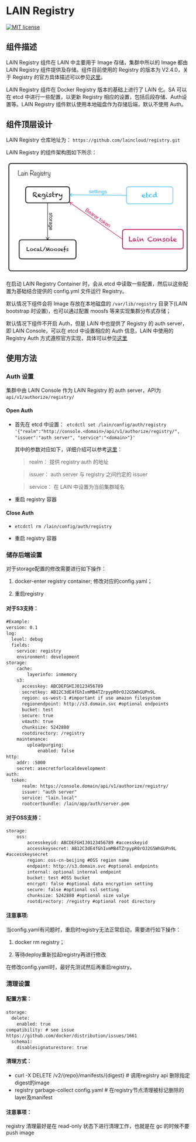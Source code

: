 # LAIN Registry

[![MIT license](https://img.shields.io/github/license/mashape/apistatus.svg)](https://opensource.org/licenses/MIT)

## 组件描述
LAIN Registry 组件在 LAIN 中主要用于 Image 存储，集群中所以的 Image 都由 LAIN Registry 组件提供及存储。组件目前使用的 Registry 的版本为 V2.4.0，关于 Registry 的官方具体描述可以参见[这里](https://github.com/docker/distribution)。

LAIN Registry 组件在 Docker Registry 版本的基础上进行了 LAIN 化。SA 可以在 etcd 中进行一些配置，以更新 Registry 相应的设置，包括后段存储、Auth设置等。LAIN Registry 组件默认使用本地磁盘作为存储后端，默认不使用 Auth。

## 组件顶层设计

LAIN Registry 仓库地址为： `https://github.com/laincloud/registry.git`

LAIN Registry 的组件架构图如下所示：

![LAIN Registry 架构图](registry.png)

在启动 LAIN Registry Container 时，会从 etcd 中读取一些配置，然后以这些配置为基础结合提供的 config.yml 文件运行 Registry。

默认情况下组件会将 Image 存放在本地磁盘的 `/var/lib/registry` 目录下(LAIN bootstrap 时设置)，也可以通过配置 moosfs 等来实现集群分布式存储；

默认情况下组件不开启 Auth，但是 LAIN 中也提供了 Registry 的 auth server，即 LAIN Console，可以在 etcd 中设置相应的 Auth 信息，LAIN 中使用的 Registry Auth 方式遵照官方实现，具体可以参见[这里](https://docs.docker.com/registry/spec/auth/token/)


## 使用方法
### Auth 设置
集群中由 LAIN Console 作为 LAIN Registry 的 auth server，API为`api/v1/authorize/registry/`

#### Open Auth 

- 首先在 etcd 中设置：` etcdctl set /lain/config/auth/registry '{"realm":"http://console.<domain>/api/v1/authorize/registry/", "issuer":"auth server", "service":"<domain>"}'`

    其中的参数对应如下，详细介绍可以参考[这里](https://docs.docker.com/registry/configuration/#token)：
    
    > realm： 提供 registry auth 的地址
    
    > issuer： auth server 与 registry 之间约定的 issuer
    
    > service： 在 LAIN 中设置为当前集群域名

- 重启 registry 容器

#### Close Auth

- `etcdctl rm /lain/config/auth/registry`

- 重启 registry 容器


### 储存后端设置

对于storage配置的修改需要进行如下操作：

1. docker-enter registry container; 修改对应的config.yaml；

2. 重启registry

#### 对于S3支持：

```
#Example:
version: 0.1
log:
  level: debug
  fields:
    service: registry
    environment: development
storage:
    cache:
        layerinfo: inmemory
    s3:
      accesskey: ABCDEFGHIJ0123456789
      secretkey: AB12C3dE4fGhIvmMB4TZrpypR0rOJ2G5WhGUPn9L
      region: us-west-1 #important if use amazon filesystem
      regionendpoint: http://s3.domain.svc #optional endpoints 
      bucket: test
      secure: true
      v4auth: true
      chunksize: 5242880
      rootdirectory: /registry
    maintenance:
        uploadpurging:
            enabled: false
http:
    addr: :5000
    secret: asecretforlocaldevelopment
auth:
  token:
      realm: https://console.domain/api/v1/authorize/registry/
      issuer: "auth server"
      service: "lain.local"
      rootcertbundle: /lain/app/auth/server.pem
```

#### 对于OSS支持：

```
storage:
    oss:
        accesskeyid: ABCDEFGHIJ0123456789 #accesskeyid
        accesskeysecret: AB12C3dE4fGhIvmMB4TZrpypR0rOJ2G5WhGUPn9L #accesskeysecret
        region: oss-cn-beijing #OSS region name
        endpoint: http://s3.domain.svc #optional endpoints
        internal: optional internal endpoint
        bucket: test #OSS bucket
        encrypt: false #optional data encryption setting
        secure: false #optional ssl setting
        chunksize: 5242880 #optional size valye
        rootdirectory: /registry #optional root directory
```

#### 注意事项:

当config.yaml有问题时，重启时registry无法正常启动，需要进行如下操作：

1. docker rm registry；

2. 等待deploy重新拉起registry再进行修改

在修改config.yaml时，最好先测试然后再重启registry。


### 清理设置

#### 配置方案：

```
storage:
  delete:
    enabled: true
compatibility: # see issue https://github.com/docker/distribution/issues/1661
  schema1:
    disablesignaturestore: true
```

#### 清理方式：

- curl -X DELETE /v2/{repo}/manifests/{digest} # 调用registry api 删除指定digest的image
- registry garbage-collect config.yaml # 在registry节点清理被标记删除的layer及manifest


#### 注意事项：

registry 清理最好是在 read-only 状态下进行清理工作，也就是在 gc 的时候不要 push image
